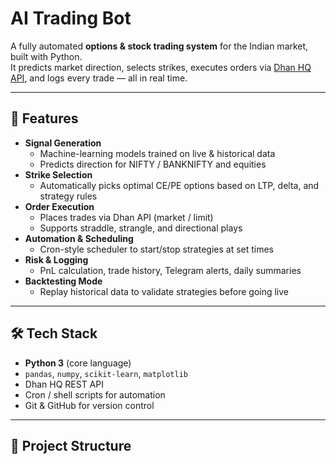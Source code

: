 # AI Trading Bot

A fully automated **options & stock trading system** for the Indian market, built with Python.  
It predicts market direction, selects strikes, executes orders via [Dhan HQ API](https://dhan.co/), and logs every trade — all in real time.

---

## 🚀 Features
- **Signal Generation**  
  - Machine-learning models trained on live & historical data  
  - Predicts direction for NIFTY / BANKNIFTY and equities  
- **Strike Selection**  
  - Automatically picks optimal CE/PE options based on LTP, delta, and strategy rules  
- **Order Execution**  
  - Places trades via Dhan API (market / limit)  
  - Supports straddle, strangle, and directional plays  
- **Automation & Scheduling**  
  - Cron-style scheduler to start/stop strategies at set times  
- **Risk & Logging**  
  - PnL calculation, trade history, Telegram alerts, daily summaries  
- **Backtesting Mode**  
  - Replay historical data to validate strategies before going live

---

## 🛠 Tech Stack
- **Python 3** (core language)  
- `pandas`, `numpy`, `scikit-learn`, `matplotlib`  
- Dhan HQ REST API  
- Cron / shell scripts for automation  
- Git & GitHub for version control

---

## 📂 Project Structure
